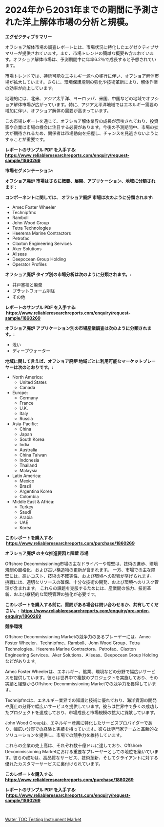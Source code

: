 <p><h1>2024年から2031年までの期間に予測された洋上解体市場の分析と規模。</h1></p><p><strong>エグゼクティブサマリー</strong></p>
<p><p>オフショア解体市場の調査レポートには、市場状況に特化したエグゼクティブサマリーが提供されています。また、市場トレンドの簡単な概要も含まれています。オフショア解体市場は、予測期間中に年率6.2％で成長すると予想されています。</p><p>市場トレンドでは、持続可能なエネルギー源への移行に伴い、オフショア解体市場が拡大しています。さらに、環境保護規制の強化や技術革新により、解体作業の効率が向上しています。</p><p>地理的には、北米、アジア太平洋、ヨーロッパ、米国、中国などの地域でオフショア解体市場が広がっています。特に、アジア太平洋地域ではエネルギー需要の増加に伴い、オフショア解体の需要が高まっています。</p><p>この市場レポートを通じて、オフショア解体業界の成長が示唆されており、投資家や企業は市場の機会に注目する必要があります。今後の予測期間中、市場の拡大が期待されるため、関係者は市場動向を把握し、チャンスを見逃さないようにすることが重要です。</p></p>
<p><strong>レポートのサンプル PDF を入手する: <a href="https://www.reliableresearchreports.com/enquiry/request-sample/1860269">https://www.reliableresearchreports.com/enquiry/request-sample/1860269</a></strong></p>
<p><strong>市場セグメンテーション:</strong></p>
<p><strong> オフショア廃炉 市場はさらに概要、展開、アプリケーション、地域に分類されます :</strong></p>
<p><strong>コンポーネントに関しては、 オフショア廃炉 市場は次のように分類されます: &nbsp;</strong></p>
<p><ul><li>Amec Foster Wheeler</li><li>Technipfmc</li><li>Ramboll</li><li>John Wood Group</li><li>Tetra Technologies</li><li>Heerema Marine Contractors</li><li>Petrofac</li><li>Claxton Engineering Services</li><li>Aker Solutions</li><li>Allseas</li><li>Deepocean Group Holding</li><li>Operator Profiles</li></ul></p>
<p><strong> オフショア廃炉 タイプ別の市場分析は次のように分類されます。:</strong></p>
<p><ul><li>井戸塞栓と廃棄</li><li>プラットフォーム削除</li><li>その他</li></ul></p>
<p><strong>レポートのサンプル PDF を入手する: &nbsp;<a href="https://www.reliableresearchreports.com/enquiry/request-sample/1860269">https://www.reliableresearchreports.com/enquiry/request-sample/1860269</a></strong></p>
<p><strong> オフショア廃炉 アプリケーション別の市場産業調査は次のように分類されます。:</strong></p>
<p><ul><li>浅い</li><li>ディープウォーター</li></ul></p>
<p><strong>地域に関して言えば、オフショア廃炉 地域ごとに利用可能なマーケットプレーヤーは次のとおりです。:</strong></p>
<p><ul>
    <li>
        North America:
        <ul>
            <li>United States</li>
            <li>Canada</li>
        </ul>
    </li>
    <li>
        Europe:
        <ul>
            <li>Germany</li>
            <li>France</li>
            <li>U.K.</li>
            <li>Italy</li>
            <li>Russia</li>
        </ul>
    </li>
    <li>
        Asia-Pacific:
        <ul>
            <li>China</li>
            <li>Japan</li>
            <li>South Korea</li>
            <li>India</li>
            <li>Australia</li>
            <li>China Taiwan</li>
            <li>Indonesia</li>
            <li>Thailand</li>
            <li>Malaysia</li>
        </ul>
    </li>
    <li>
        Latin America:
        <ul>
            <li>Mexico</li>
            <li>Brazil</li>
            <li>Argentina Korea</li>
            <li>Colombia</li>
        </ul>
    </li>
    <li>
        Middle East & Africa:
        <ul>
            <li>Turkey</li>
            <li>Saudi</li>
            <li>Arabia</li>
            <li>UAE</li>
            <li>Korea</li>
        </ul>
    </li>
    </ul></p>
<p><strong>このレポートを購入する: &nbsp;<a href="https://www.reliableresearchreports.com/purchase/1860269">https://www.reliableresearchreports.com/purchase/1860269</a></strong></p>
<p><strong>オフショア廃炉 の主な推進要因と障壁 市場</strong></p>
<p><p>Offshore Decommissioning市場の主なドライバーや障壁は、技術の進歩、環境規制の厳格化、および古い構造物の更新が含まれます。 一方、市場での主な障壁には、高いコスト、技術の不確実性、および環境への影響が挙げられます。 挑戦には、適切なリソースの確保、十分な技術の開発、および環境へのリスク管理が含まれます。 これらの課題を克服するためには、産業間の協力、技術革新、および継続的な環境管理の強化が必要です。</p></p>
<p><strong>このレポートを購入する前に、質問がある場合は問い合わせるか、共有してください。:&nbsp; <a href="https://www.reliableresearchreports.com/enquiry/pre-order-enquiry/1860269">https://www.reliableresearchreports.com/enquiry/pre-order-enquiry/1860269</a></strong></p>
<p><strong>競争環境</strong></p>
<p><p>Offshore Decommissioning Marketの競争力のあるプレーヤーには、Amec Foster Wheeler、Technipfmc、Ramboll、John Wood Group、Tetra Technologies、Heerema Marine Contractors、Petrofac、Claxton Engineering Services、Aker Solutions、Allseas、Deepocean Group Holdingなどがあります。</p><p>Amec Foster Wheelerは、エネルギー、鉱業、環境などの分野で幅広いサービスを提供しています。彼らは世界中で複数のプロジェクトを実施しており、その実績と経験からOffshore Decommissioning Marketでの競争力を獲得しています。</p><p>Technipfmcは、エネルギー業界での知識と技術に優れており、海洋資源の開発や廃止の分野で幅広いサービスを提供しています。彼らは世界中で多くの成功したプロジェクトを達成しており、市場成長と市場規模の拡大に貢献しています。</p><p>John Wood Groupは、エネルギー産業に特化したサービスプロバイダーであり、幅広い分野での経験と実績を持っています。彼らは専門家チームと革新的なソリューションを提供し、市場での競争力を維持しています。</p><p>これらの企業の売上高は、それぞれ数十億ドルに達しており、Offshore Decommissioning Marketにおける重要なプレーヤーとしての地位を築いています。彼らの成功は、高品質なサービス、技術革新、そしてクライアントに対する優れたカスタマーサービスに裏付けられています。</p></p>
<p><strong>このレポートを購入する: &nbsp; <a href="https://www.reliableresearchreports.com/purchase/1860269">https://www.reliableresearchreports.com/purchase/1860269</a></strong></p>
<p><strong>レポートのサンプル PDF を入手する: &nbsp;<a href="https://www.reliableresearchreports.com/enquiry/request-sample/1860269">https://www.reliableresearchreports.com/enquiry/request-sample/1860269</a></strong><strong></strong></p>
<p>&nbsp;</p>
<p><p><a href="https://gratis-rainforest-2ca.notion.site/Water-TOC-Testing-Instrument-Market-Size-Focuses-on-Market-Dynamics-In-Depth-Analysis-and-Future-Pr-313d40c9a92b4d70a162c6ae6acb1d92">Water TOC Testing Instrument Market</a></p></p>